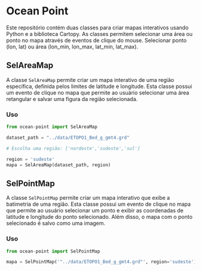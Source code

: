 # Ocean Point

Este repositório contém duas classes para criar mapas interativos usando Python e a biblioteca Cartopy. As classes permitem selecionar uma área ou ponto no mapa através de eventos de clique do mouse. Selecionar ponto (lon, lat) ou área (lon_min, lon_max, lat_min, lat_max).


## SelAreaMap

A classe `SelAreaMap` permite criar um mapa interativo de uma região específica, definida pelos limites de latitude e longitude. Esta classe possui um evento de clique no mapa que permite ao usuário selecionar uma área retangular e salvar uma figura da região selecionada. 

### Uso

```python
from ocean-point import SelAreaMap

dataset_path = "../data/ETOPO1_Bed_g_gmt4.grd"

# Escolha uma região: ['nordeste','sudeste','sul']

region = 'sudeste'
mapa = SelAreaMap(dataset_path, region)
```

## SelPointMap

A classe `SelPointMap` permite criar um mapa interativo que exibe a batimetria de uma região. Esta classe possui um evento de clique no mapa que permite ao usuário selecionar um ponto e exibir as coordenadas de latitude e longitude do ponto selecionado. Além disso, o mapa com o ponto selecionado é salvo como uma imagem.

### Uso

```python
from ocean-point import SelPointMap

mapa = SelPointMap('"../data/ETOPO1_Bed_g_gmt4.grd"', region='sudeste')
```

